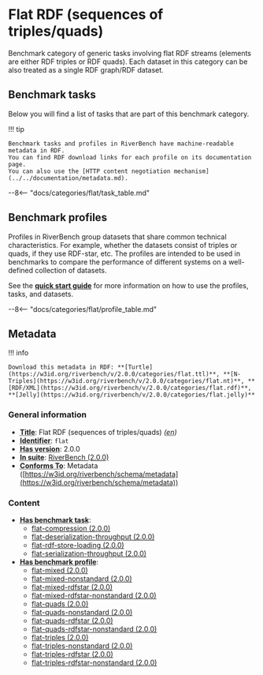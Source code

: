 # Flat RDF (sequences of triples/quads)

Benchmark category of generic tasks involving flat RDF streams (elements are either RDF triples or RDF quads). Each dataset in this category can be also treated as a single RDF graph/RDF dataset.
## Benchmark tasks

Below you will find a list of tasks that are part of this benchmark category.

!!! tip

    Benchmark tasks and profiles in RiverBench have machine-readable metadata in RDF.
    You can find RDF download links for each profile on its documentation page.
    You can also use the [HTTP content negotiation mechanism](../../documentation/metadata.md).

--8<-- "docs/categories/flat/task_table.md"

## Benchmark profiles

Profiles in RiverBench group datasets that share common technical characteristics.
For example, whether the datasets consist of triples or quads, if they use RDF-star, etc.
The profiles are intended to be used in benchmarks to compare the performance of different systems on a well-defined collection of datasets.

See the **[quick start guide](../../documentation/using.md)** for more information on how to use the profiles, tasks, and datasets.

--8<-- "docs/categories/flat/profile_table.md"



## Metadata



!!! info

    Download this metadata in RDF: **[Turtle](https://w3id.org/riverbench/v/2.0.0/categories/flat.ttl)**, **[N-Triples](https://w3id.org/riverbench/v/2.0.0/categories/flat.nt)**, **[RDF/XML](https://w3id.org/riverbench/v/2.0.0/categories/flat.rdf)**, **[Jelly](https://w3id.org/riverbench/v/2.0.0/categories/flat.jelly)**



### General information

- **<abbr title="A name given to the resource.">Title</abbr>**: Flat RDF (sequences of triples/quads) _(<abbr title="English">en</abbr>)_
- **<abbr title="An unambiguous reference to the resource within a given context.">Identifier</abbr>**: `flat`
- **<abbr title="Version tag of an artifact">Has version</abbr>**: 2.0.0
- **<abbr title="Indicates the benchmark suite to which a dataset or profile belongs">In suite</abbr>**: [RiverBench (2.0.0)](https://w3id.org/riverbench/v/2.0.0)
- **<abbr title="An established standard to which the described resource conforms.">Conforms To</abbr>**: Metadata ([https://w3id.org/riverbench/schema/metadata](https://w3id.org/riverbench/schema/metadata))

### Content

- **<abbr title="For benchmark categories this property indicates tasks that belong to the category.">Has benchmark task</abbr>**: 
    - [flat-compression (2.0.0)](https://w3id.org/riverbench/v/2.0.0/tasks/flat-compression)
    - [flat-deserialization-throughput (2.0.0)](https://w3id.org/riverbench/v/2.0.0/tasks/flat-deserialization-throughput)
    - [flat-rdf-store-loading (2.0.0)](https://w3id.org/riverbench/v/2.0.0/tasks/flat-rdf-store-loading)
    - [flat-serialization-throughput (2.0.0)](https://w3id.org/riverbench/v/2.0.0/tasks/flat-serialization-throughput)
- **<abbr title="For benchmark categories this property indicates profiles that belong to the category.">Has benchmark profile</abbr>**: 
    - [flat-mixed (2.0.0)](https://w3id.org/riverbench/v/2.0.0/profiles/flat-mixed)
    - [flat-mixed-nonstandard (2.0.0)](https://w3id.org/riverbench/v/2.0.0/profiles/flat-mixed-nonstandard)
    - [flat-mixed-rdfstar (2.0.0)](https://w3id.org/riverbench/v/2.0.0/profiles/flat-mixed-rdfstar)
    - [flat-mixed-rdfstar-nonstandard (2.0.0)](https://w3id.org/riverbench/v/2.0.0/profiles/flat-mixed-rdfstar-nonstandard)
    - [flat-quads (2.0.0)](https://w3id.org/riverbench/v/2.0.0/profiles/flat-quads)
    - [flat-quads-nonstandard (2.0.0)](https://w3id.org/riverbench/v/2.0.0/profiles/flat-quads-nonstandard)
    - [flat-quads-rdfstar (2.0.0)](https://w3id.org/riverbench/v/2.0.0/profiles/flat-quads-rdfstar)
    - [flat-quads-rdfstar-nonstandard (2.0.0)](https://w3id.org/riverbench/v/2.0.0/profiles/flat-quads-rdfstar-nonstandard)
    - [flat-triples (2.0.0)](https://w3id.org/riverbench/v/2.0.0/profiles/flat-triples)
    - [flat-triples-nonstandard (2.0.0)](https://w3id.org/riverbench/v/2.0.0/profiles/flat-triples-nonstandard)
    - [flat-triples-rdfstar (2.0.0)](https://w3id.org/riverbench/v/2.0.0/profiles/flat-triples-rdfstar)
    - [flat-triples-rdfstar-nonstandard (2.0.0)](https://w3id.org/riverbench/v/2.0.0/profiles/flat-triples-rdfstar-nonstandard)

